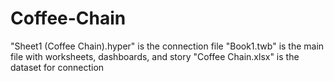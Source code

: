 # Coffee-Chain
"Sheet1 (Coffee Chain).hyper" is the connection file
"Book1.twb" is the main file with worksheets, dashboards, and story
"Coffee Chain.xlsx" is the dataset for connection
